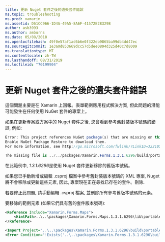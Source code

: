 ```yaml
---
title: 更新 Nuget 套件之後的遺失套件錯誤
ms.topic: troubleshooting
ms.prod: xamarin
ms.assetid: D61CC966-1D4A-49A5-8A6F-41572E28329B
author: asb3993
ms.author: amburns
ms.date: 05/08/2018
ms.openlocfilehash: 49f0e57af1ad6b6e0f322eb9865ba99db4dd47ec
ms.sourcegitcommit: 1e3a0d853669dcc57d5dee0894d325d40c7d8009
ms.translationtype: MT
ms.contentlocale: zh-TW
ms.lasthandoff: 08/31/2019
ms.locfileid: "70199904"
---
```

# <a name="missing-packages-error-after-updating-nuget-packages"></a>更新 Nuget 套件之後的遺失套件錯誤

這個問題主要是在 Xamarin 上回報。表單範例應用程式解決方案, 但此問題的潛能可能發生在任何使用 NuGet 套件的專案上。

如果在更新專案或方案中的 Nuget 套件之後, 您會看到參考舊封裝版本號碼的錯誤, 例如:

```csharp
Error: This project references NuGet package(s) that are missing on this computer.
Enable NuGet Package Restore to download them.
For more information, see http://go.microsoft.com/fwlink/?LinkID=322105

The missing file is ../../packages/Xamarin.Forms.1.3.1.6296/build/portable-win+net45+wp80+MonoAndroid10+MonoTouch10+Xamarin.iOS10/Xamarin.Forms.targets. (FormsGallery)
```

在此範例中, *1.3.1.6296*是使用 Nuget 套件更新移除的舊版本號碼。

如果您已手動新增或編輯 .csproj 檔案中參考舊封裝版本號碼的 XML 專案, Nuget 將不會移除或更新這些元素, 因此, 專案現在正在尋找已存在的套件。刪除.

若要修正此問題, 請手動編輯 .csproj 檔案, 並刪除所有參考舊版本號碼的元素。

要移除的範例元素 (如果它們具有舊的套件版本號碼):

```xml
<Reference Include="Xamarin.Forms.Maps">
    <HintPath>..\..\packages\Xamarin.Forms.Maps.1.3.1.6296\lib\portable-win+net45+wp80+MonoAndroid10+MonoTouch10+Xamarin.iOS10\Xamarin.Forms.Maps.dll</HintPath>
</Reference>

<Import Project="..\..\packages\Xamarin.Forms.1.3.1.6296\build\portable-win+net45+wp80+MonoAndroid10+MonoTouch10+Xamarin.iOS10\Xamarin.Forms.targets" Condition="Exists('..\..\packages\Xamarin.Forms.1.3.1.6296\build\portable-win+net45+wp80+MonoAndroid10+MonoTouch10+Xamarin.iOS10\Xamarin.Forms.targets')" />
<Error Condition="!Exists('..\..\packages\Xamarin.Forms.1.3.1.6296\build\portable-win+net45+wp80+MonoAndroid10+MonoTouch10+Xamarin.iOS10\Xamarin.Forms.targets')" Text="$([System.String]::Format('$(ErrorText)', '..\..\packages\Xamarin.Forms.1.3.1.6296\build\portable-win+net45+wp80+MonoAndroid10+MonoTouch10+Xamarin.iOS10\Xamarin.Forms.targets'))" />
```

